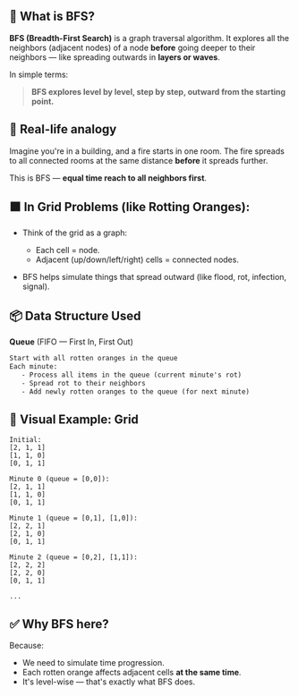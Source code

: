 ## 🧭 What is BFS?

**BFS (Breadth-First Search)** is a graph traversal algorithm. It explores all the neighbors (adjacent nodes) of a node **before** going deeper to their neighbors — like spreading outwards in **layers or waves**.

In simple terms:

> **BFS explores level by level, step by step, outward from the starting point.**

## 🧠 Real-life analogy

Imagine you're in a building, and a fire starts in one room. The fire spreads to all connected rooms at the same distance **before** it spreads further.

This is BFS — **equal time reach to all neighbors first**.

## 🟧 In Grid Problems (like Rotting Oranges):

* Think of the grid as a graph:

  * Each cell = node.
  * Adjacent (up/down/left/right) cells = connected nodes.
* BFS helps simulate things that spread outward (like flood, rot, infection, signal).

## 📦 Data Structure Used

**Queue** (FIFO — First In, First Out)

```txt
Start with all rotten oranges in the queue
Each minute:
   - Process all items in the queue (current minute's rot)
   - Spread rot to their neighbors
   - Add newly rotten oranges to the queue (for next minute)
```

## 🧩 Visual Example: Grid

```
Initial:
[2, 1, 1]
[1, 1, 0]
[0, 1, 1]

Minute 0 (queue = [0,0]):
[2, 1, 1]
[1, 1, 0]
[0, 1, 1]

Minute 1 (queue = [0,1], [1,0]):
[2, 2, 1]
[2, 1, 0]
[0, 1, 1]

Minute 2 (queue = [0,2], [1,1]):
[2, 2, 2]
[2, 2, 0]
[0, 1, 1]

...
```

## ✅ Why BFS here?

Because:

* We need to simulate time progression.
* Each rotten orange affects adjacent cells **at the same time**.
* It's level-wise — that's exactly what BFS does.
